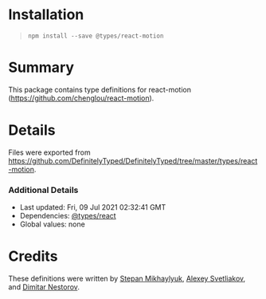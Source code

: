 # Installation
> `npm install --save @types/react-motion`

# Summary
This package contains type definitions for react-motion (https://github.com/chenglou/react-motion).

# Details
Files were exported from https://github.com/DefinitelyTyped/DefinitelyTyped/tree/master/types/react-motion.

### Additional Details
 * Last updated: Fri, 09 Jul 2021 02:32:41 GMT
 * Dependencies: [@types/react](https://npmjs.com/package/@types/react)
 * Global values: none

# Credits
These definitions were written by [Stepan Mikhaylyuk](https://github.com/stepancar), [Alexey Svetliakov](https://github.com/asvetliakov), and [Dimitar Nestorov](https://github.com/dimitarnestorov).
